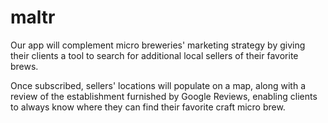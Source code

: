 # maltr

Our app will complement micro breweries' marketing strategy by giving their clients
a tool to search for additional local sellers of their favorite brews.

Once subscribed, sellers' locations will populate on a map, along
with a review of the establishment furnished by Google Reviews, enabling clients
to always know where they can find their favorite craft micro brew.
